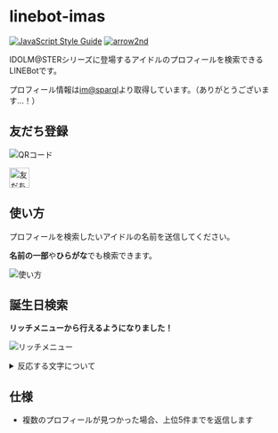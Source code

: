 # linebot-imas

[![JavaScript Style Guide](https://img.shields.io/badge/code_style-standard-brightgreen.svg)](https://standardjs.com)
[![arrow2nd](https://circleci.com/gh/arrow2nd/linebot-imas.svg?style=shield)](https://circleci.com/gh/arrow2nd/linebot-imas/tree/master)

IDOLM@STERシリーズに登場するアイドルのプロフィールを検索できるLINEBotです。

プロフィール情報は[im@sparql](https://sparql.crssnky.xyz/imas/)より取得しています。（ありがとうございます…！）

## 友だち登録
![QRコード](https://user-images.githubusercontent.com/44780846/78094124-bac41c00-740e-11ea-9c0c-0a3704e44e31.png)

<a href="https://lin.ee/gsEi1Ik"><img src="https://scdn.line-apps.com/n/line_add_friends/btn/ja.png" alt="友だち追加" height="36" border="0"></a>

## 使い方
プロフィールを検索したいアイドルの名前を送信してください。

**名前の一部**や**ひらがな**でも検索できます。

![使い方](https://user-images.githubusercontent.com/44780846/93973164-b4f03780-fdae-11ea-999f-1d3fa40b95a6.png)

## 誕生日検索
**リッチメニューから行えるようになりました！**

![リッチメニュー](https://user-images.githubusercontent.com/44780846/101235459-241dcc80-370c-11eb-9689-917b0a01183f.png)

<details>
<summary>反応する文字について</summary>

- 「昨日・今日・明日」と「誕生日」を含む文を送ると、その日が誕生日のアイドルのプロフィールを検索します。

- 「MM月DD日」の形で日付を送ると、その日が誕生日のアイドルのプロフィールを検索します。

</details>

## 仕様
- 複数のプロフィールが見つかった場合、上位5件までを返信します
